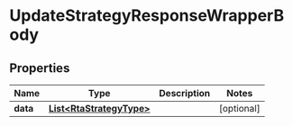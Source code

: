 

# UpdateStrategyResponseWrapperBody


## Properties

Name | Type | Description | Notes
------------ | ------------- | ------------- | -------------
**data** | [**List&lt;RtaStrategyType&gt;**](RtaStrategyType.md) |  |  [optional]



